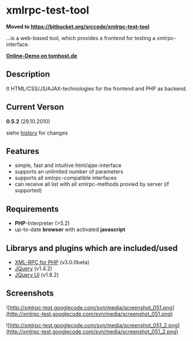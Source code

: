 # xmlrpc-test-tool #

**Moved to https://bitbucket.org/srccode/xmlrpc-test-tool**

...is a web-based tool, which provides a frontend for testing a xmlrpc-interface.

**[Online-Demo on tomhost.de](http://www.tomhost.de/dev/tools/xmlrpc-tt/)**

## Description ##
It HTML/CSS/JS/AJAX-technologies for the frontend and PHP as backend.

## Current Verson ##
**0.5.2** (29.10.2010)

siehe [history](http://code.google.com/p/xmlrpc-test/source/browse/trunk/history.txt) for changes

## Features ##
  * simple, fast and intuitive html/ajax-interface
  * supports an unlimited number of parameters
  * supports all xmlrpc-compatible interfaces
  * can receive all list with all xmlrpc-methods provied by server (if supported)

## Requirements ##
  * **PHP**-Interpreter (>5.2)
  * up-to-date **browser** with activated **javascript**

## Librarys and plugins which are included/used ##
  * [XML-RPC for PHP](http://phpxmlrpc.sourceforge.net/) (v3.0.0beta)
  * [JQuery](http://jquery.com/) (v1.4.2)
  * [JQuery UI](http://jqueryui.com/) (v1.8.2)

## Screenshots ##
![http://xmlrpc-test.googlecode.com/svn/media/screenshot_051.png](http://xmlrpc-test.googlecode.com/svn/media/screenshot_051.png)

![http://xmlrpc-test.googlecode.com/svn/media/screenshot_051_2.png](http://xmlrpc-test.googlecode.com/svn/media/screenshot_051_2.png)